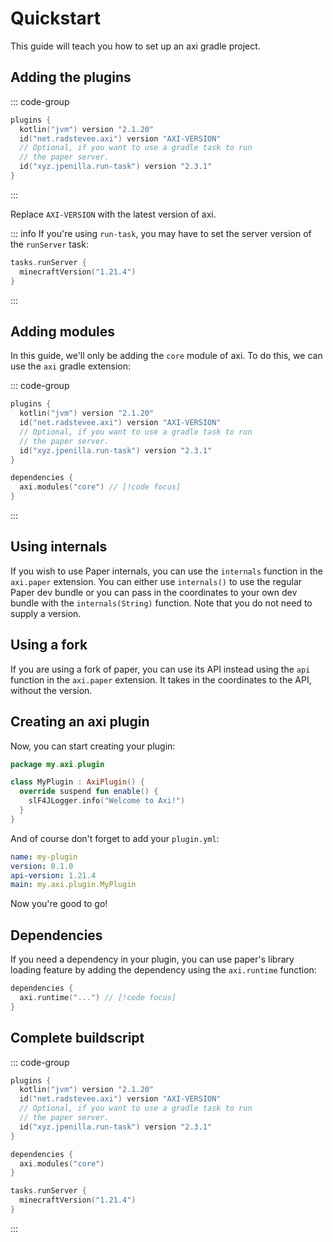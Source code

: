 # Quickstart

This guide will teach you how to set up an axi gradle project.

## Adding the plugins

::: code-group
```kts [build.gradle.kts]
plugins {
  kotlin("jvm") version "2.1.20"
  id("net.radstevee.axi") version "AXI-VERSION"
  // Optional, if you want to use a gradle task to run
  // the paper server.
  id("xyz.jpenilla.run-task") version "2.3.1"
}
```
:::

Replace `AXI-VERSION` with the latest version of axi.

::: info
If you're using `run-task`, you may have to set the server
version of the `runServer` task:

```kt
tasks.runServer {
  minecraftVersion("1.21.4")
}
```
:::

## Adding modules

In this guide, we'll only be adding the `core` module of axi.
To do this, we can use the `axi` gradle extension:

::: code-group
```kts [build.gradle.kts]
plugins {
  kotlin("jvm") version "2.1.20"
  id("net.radstevee.axi") version "AXI-VERSION"
  // Optional, if you want to use a gradle task to run
  // the paper server.
  id("xyz.jpenilla.run-task") version "2.3.1"
}

dependencies {
  axi.modules("core") // [!code focus]
}
```
:::

## Using internals

If you wish to use Paper internals, you can use the `internals`
function in the `axi.paper` extension. You can either use
`internals()` to use the regular Paper dev bundle or you can
pass in the coordinates to your own dev bundle with the
`internals(String)` function. Note that you do not need to
supply a version.

## Using a fork

If you are using a fork of paper, you can use its API instead
using the `api` function in the `axi.paper` extension. It
takes in the coordinates to the API, without the version.

## Creating an axi plugin

Now, you can start creating your plugin:

```kotlin
package my.axi.plugin

class MyPlugin : AxiPlugin() {
  override suspend fun enable() {
    slF4JLogger.info("Welcome to Axi!")
  }
}
```

And of course don't forget to add your `plugin.yml`:

```yml
name: my-plugin
version: 0.1.0
api-version: 1.21.4
main: my.axi.plugin.MyPlugin
```

Now you're good to go!

## Dependencies

If you need a dependency in your plugin, you can use paper's
library loading feature by adding the dependency using the
`axi.runtime` function:

```kts
dependencies {
  axi.runtime("...") // [!code focus]
}
```

## Complete buildscript

::: code-group
```kts [build.gradle.kts]
plugins {
  kotlin("jvm") version "2.1.20"
  id("net.radstevee.axi") version "AXI-VERSION"
  // Optional, if you want to use a gradle task to run
  // the paper server.
  id("xyz.jpenilla.run-task") version "2.3.1"
}

dependencies {
  axi.modules("core")
}

tasks.runServer {
  minecraftVersion("1.21.4")
}
```
:::
